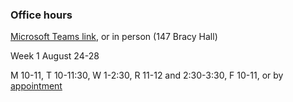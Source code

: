 ### Office hours

<a href="https://teams.microsoft.com/l/meetup-join/19%3ameeting_YThkYTdmODctM2ZiOS00MThkLWJjMGEtYzc0NTIxMWRjNWJi%40thread.v2/0?context=%7b%22Tid%22%3a%221c60af7a-ceae-4c39-b574-45d284c025d3%22%2c%22Oid%22%3a%2292f5a7b9-c0d4-4ef3-b8ac-684c5dded0ed%22%7d" target="_blank" rel="noopener">Microsoft Teams link</a>, or in person (147 Bracy Hall)

Week 1 August 24-28

M 10-11, T 10-11:30, W 1-2:30, R 11-12 and 2:30-3:30, F 10-11, or by [appointment](dwyerry@mountunion.edu)